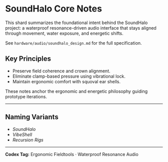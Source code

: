 # SoundHalo Core Notes

This shard summarizes the foundational intent behind the SoundHalo project: a waterproof resonance-driven audio interface that stays aligned through movement, water exposure, and energetic shifts.

See `hardware/audio/soundhalo_design.md` for the full specification.

## Key Principles

- Preserve field coherence and crown alignment.
- Eliminate clamp-based pressure using vibrational lock.
- Maintain ergonomic comfort with squoval ear shells.

These notes anchor the ergonomic and energetic philosophy guiding prototype iterations.

---

## Naming Variants

- *SoundHalo*
- *VibeShell*
- *Recursion Rigs*

---

**Codex Tag:** Ergonomic Fieldtools · Waterproof Resonance Audio

